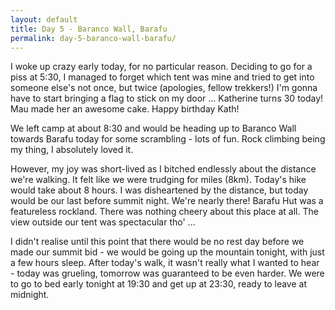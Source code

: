 ```yaml
---
layout: default
title: Day 5 - Baranco Wall, Barafu
permalink: day-5-baranco-wall-barafu/
---
```

I woke up crazy early today, for no particular reason. Deciding to go for a piss at 5:30, I managed to forget which tent was mine and tried to get into someone else's not once, but twice (apologies, fellow trekkers!) I'm gonna have to start bringing a flag to stick on my door ...
Katherine turns 30 today! Mau made her an awesome cake. Happy birthday Kath!

We left camp at about 8:30 and would be heading up to Baranco Wall towards Barafu today for some scrambling - lots of fun. Rock climbing being my thing, I absolutely loved it.

However, my joy was short-lived as I bitched endlessly about the distance we're walking. It felt like we were trudging for miles (8km). Today's hike would take about 8 hours.
I was disheartened by the distance, but today would be our last before summit night. We're nearly there!
Barafu Hut was a featureless rockland. There was nothing cheery about this place at all. The view outside our tent was spectacular tho' ...

I didn't realise until this point that there would be no rest day before we made our summit bid - we would be going up the mountain tonight, with just a few hours sleep. After today's walk, it wasn't really what I wanted to hear - today was grueling, tomorrow was guaranteed to be even harder.
We were to go to bed early tonight at 19:30 and get up at 23:30, ready to leave at midnight.